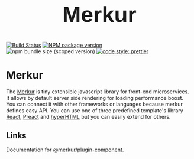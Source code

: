 <center>
  <h1 style="font-family: Helvetica, Arial, sans-serif; font-size:60px;">Merkur</h1>
</center>

[![Build Status](https://travis-ci.com/mjancarik/merkur.svg?branch=master)](https://travis-ci.com/mjancarik/merkur)
[![NPM package version](https://img.shields.io/npm/v/@merkur/plugin-component/latest.svg)](https://www.npmjs.com/package/@merkur/plugin-component)
![npm bundle size (scoped version)](https://img.shields.io/bundlephobia/minzip/@merkur/plugin-component/latest)
[![code style: prettier](https://img.shields.io/badge/code_style-prettier-ff69b4.svg?style=flat-square)](https://github.com/prettier/prettier)

# Merkur

The [Merkur](https://merkur.js.org/) is tiny extensible javascript library for front-end microservices. It allows by default server side rendering for loading performance boost. You can connect it with other frameworks or languages because merkur defines easy API. You can use one of three predefined template's library [React](https://reactjs.org/), [Preact](https://preactjs.com/) and [hyperHTML](https://viperhtml.js.org/hyper.html) but you can easily extend for others.

## Links

Documentation for [@merkur/plugin-component](https://merkur.js.org/docs/component-plugin).
